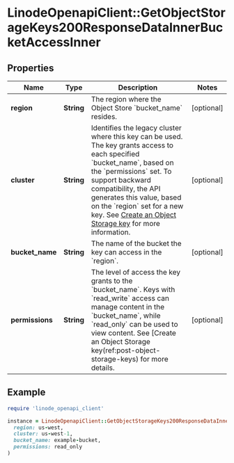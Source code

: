 # LinodeOpenapiClient::GetObjectStorageKeys200ResponseDataInnerBucketAccessInner

## Properties

| Name | Type | Description | Notes |
| ---- | ---- | ----------- | ----- |
| **region** | **String** | The region where the Object Store &#x60;bucket_name&#x60; resides. | [optional] |
| **cluster** | **String** | Identifies the legacy cluster where this key can be used. The key grants access to each specified &#x60;bucket_name&#x60;, based on the &#x60;permissions&#x60; set. To support backward compatibility, the API generates this value, based on the &#x60;region&#x60; set for a new key. See [Create an Object Storage key](https://techdocs.akamai.com/linode-api/reference/post-object-storage-keys) for more information. | [optional] |
| **bucket_name** | **String** | The name of the bucket the key can access in the &#x60;region&#x60;. | [optional] |
| **permissions** | **String** | The level of access the key grants to the &#x60;bucket_name&#x60;. Keys with &#x60;read_write&#x60; access can manage content in the &#x60;bucket_name&#x60;, while &#x60;read_only&#x60; can be used to view content. See [Create an Object Storage key(ref:post-object-storage-keys) for more details. | [optional] |

## Example

```ruby
require 'linode_openapi_client'

instance = LinodeOpenapiClient::GetObjectStorageKeys200ResponseDataInnerBucketAccessInner.new(
  region: us-west,
  cluster: us-west-1,
  bucket_name: example-bucket,
  permissions: read_only
)
```

